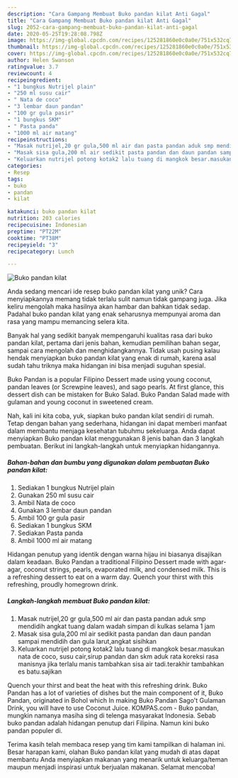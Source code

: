 ```yaml
---
description: "Cara Gampang Membuat Buko pandan kilat Anti Gagal"
title: "Cara Gampang Membuat Buko pandan kilat Anti Gagal"
slug: 2052-cara-gampang-membuat-buko-pandan-kilat-anti-gagal
date: 2020-05-25T19:28:08.798Z
image: https://img-global.cpcdn.com/recipes/125281860e0c0a0e/751x532cq70/buko-pandan-kilat-foto-resep-utama.jpg
thumbnail: https://img-global.cpcdn.com/recipes/125281860e0c0a0e/751x532cq70/buko-pandan-kilat-foto-resep-utama.jpg
cover: https://img-global.cpcdn.com/recipes/125281860e0c0a0e/751x532cq70/buko-pandan-kilat-foto-resep-utama.jpg
author: Helen Swanson
ratingvalue: 3.7
reviewcount: 4
recipeingredient:
- "1 bungkus Nutrijel plain"
- "250 ml susu cair"
- " Nata de coco"
- "3 lembar daun pandan"
- "100 gr gula pasir"
- "1 bungkus SKM"
- " Pasta panda"
- "1000 ml air matang"
recipeinstructions:
- "Masak nutrijel,20 gr gula,500 ml air dan pasta pandan aduk smp mendidih angkat tuang dalam wadah simpan di kulkas selama 1 jam"
- "Masak sisa gula,200 ml air sedikit pasta pandan dan daun pandan sampai mendidih dan gula larut,angkat sisihkan"
- "Keluarkan nutrijel potong kotak2 lalu tuang di mangkok besar.masukan nata de coco, susu cair,sirup pandan dan skm aduk rata koreksi rasa manisnya jika terlalu manis tambahkan sisa air tadi.terakhir tambahkan es batu.sajikan"
categories:
- Resep
tags:
- buko
- pandan
- kilat

katakunci: buko pandan kilat 
nutrition: 203 calories
recipecuisine: Indonesian
preptime: "PT22M"
cooktime: "PT38M"
recipeyield: "3"
recipecategory: Lunch

---
```



![Buko pandan kilat](https://img-global.cpcdn.com/recipes/125281860e0c0a0e/751x532cq70/buko-pandan-kilat-foto-resep-utama.jpg)

Anda sedang mencari ide resep buko pandan kilat yang unik? Cara menyiapkannya memang tidak terlalu sulit namun tidak gampang juga. Jika keliru mengolah maka hasilnya akan hambar dan bahkan tidak sedap. Padahal buko pandan kilat yang enak seharusnya mempunyai aroma dan rasa yang mampu memancing selera kita.

Banyak hal yang sedikit banyak mempengaruhi kualitas rasa dari buko pandan kilat, pertama dari jenis bahan, kemudian pemilihan bahan segar, sampai cara mengolah dan menghidangkannya. Tidak usah pusing kalau hendak menyiapkan buko pandan kilat yang enak di rumah, karena asal sudah tahu triknya maka hidangan ini bisa menjadi suguhan spesial.

Buko Pandan is a popular Filipino Dessert made using young coconut, pandan leaves (or Screwpine leaves), and sago pearls. At first glance, this dessert dish can be mistaken for Buko Salad. Buko Pandan Salad made with gulaman and young coconut in sweetened cream.


Nah, kali ini kita coba, yuk, siapkan buko pandan kilat sendiri di rumah. Tetap dengan bahan yang sederhana, hidangan ini dapat memberi manfaat dalam membantu menjaga kesehatan tubuhmu sekeluarga. Anda dapat menyiapkan Buko pandan kilat menggunakan 8 jenis bahan dan 3 langkah pembuatan. Berikut ini langkah-langkah untuk menyiapkan hidangannya.

<!--inarticleads1-->

##### Bahan-bahan dan bumbu yang digunakan dalam pembuatan Buko pandan kilat:

1. Sediakan 1 bungkus Nutrijel plain
1. Gunakan 250 ml susu cair
1. Ambil  Nata de coco
1. Gunakan 3 lembar daun pandan
1. Ambil 100 gr gula pasir
1. Sediakan 1 bungkus SKM
1. Sediakan  Pasta panda
1. Ambil 1000 ml air matang


Hidangan penutup yang identik dengan warna hijau ini biasanya disajikan dalam keadaan. Buko Pandan a traditional Filipino Dessert made with agar-agar, coconut strings, pearls, evaporated milk, and condensed milk. This is a refreshing dessert to eat on a warm day. Quench your thirst with this refreshing, proudly homegrown drink. 

<!--inarticleads2-->

##### Langkah-langkah membuat Buko pandan kilat:

1. Masak nutrijel,20 gr gula,500 ml air dan pasta pandan aduk smp mendidih angkat tuang dalam wadah simpan di kulkas selama 1 jam
1. Masak sisa gula,200 ml air sedikit pasta pandan dan daun pandan sampai mendidih dan gula larut,angkat sisihkan
1. Keluarkan nutrijel potong kotak2 lalu tuang di mangkok besar.masukan nata de coco, susu cair,sirup pandan dan skm aduk rata koreksi rasa manisnya jika terlalu manis tambahkan sisa air tadi.terakhir tambahkan es batu.sajikan


Quench your thirst and beat the heat with this refreshing drink. Buko Pandan has a lot of varieties of dishes but the main component of it, Buko Pandan, originated in Bohol which In making Buko Pandan Sago&#39;t Gulaman Drink, you will have to use Coconut Juice. KOMPAS.com - Buko pandan, mungkin namanya masiha sing di telenga masyarakat Indonesia. Sebab buko pandan adalah hidangan penutup dari Filipina. Namun kini buko pandan populer di. 

Terima kasih telah membaca resep yang tim kami tampilkan di halaman ini. Besar harapan kami, olahan Buko pandan kilat yang mudah di atas dapat membantu Anda menyiapkan makanan yang menarik untuk keluarga/teman maupun menjadi inspirasi untuk berjualan makanan. Selamat mencoba!
